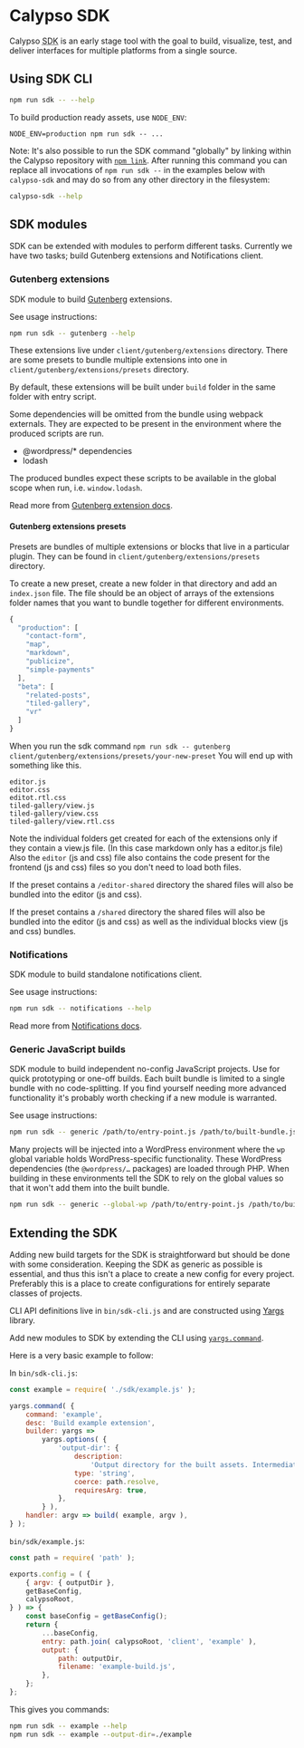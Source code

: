 <!-- @format -->

# Calypso SDK

Calypso <abbr title="software development kit">SDK</abbr> is an early stage tool with the goal to build, visualize, test, and deliver interfaces for multiple platforms from a single source.

## Using SDK CLI

```bash
npm run sdk -- --help
```

To build production ready assets, use `NODE_ENV`:

```
NODE_ENV=production npm run sdk -- ...
```

Note: It's also possible to run the SDK command "globally" by linking within the Calypso repository with [`npm link`](https://docs.npmjs.com/cli/link). After running this command you can replace all invocations of `npm run sdk --` in the examples below with `calypso-sdk` and may do so from any other directory in the filesystem:

```bash
calypso-sdk --help
```

## SDK modules

SDK can be extended with modules to perform different tasks. Currently we have two tasks; build Gutenberg extensions and Notifications client.

### Gutenberg extensions

SDK module to build [Gutenberg](https://wordpress.org/gutenberg/handbook/) extensions.

See usage instructions:

```bash
npm run sdk -- gutenberg --help
```

These extensions live under `client/gutenberg/extensions` directory. There are some presets to bundle multiple extensions into one in `client/gutenberg/extensions/presets` directory.

By default, these extensions will be built under `build` folder in the same folder with entry script.

Some dependencies will be omitted from the bundle using webpack externals. They are expected to be
present in the environment where the produced scripts are run.

- @wordpress/\* dependencies
- lodash

The produced bundles expect these scripts to be available in the global scope when run, i.e.
`window.lodash`.

Read more from [Gutenberg extension docs](../client/gutenberg/extensions/README.md).

#### Gutenberg extensions presets

Presets are bundles of multiple extensions or blocks that live in a particular plugin.
They can be found in `client/gutenberg/extensions/presets` directory.

To create a new preset, create a new folder in that directory and add an `index.json` file.
The file should be an object of arrays of the extensions folder names that you want to bundle together
for different environments.

```js
{
  "production": [
    "contact-form",
    "map",
    "markdown",
    "publicize",
    "simple-payments"
  ],
  "beta": [
    "related-posts",
    "tiled-gallery",
    "vr"
  ]
}
```

When you run the sdk command `npm run sdk -- gutenberg client/gutenberg/extensions/presets/your-new-preset`
You will end up with something like this.

```
editor.js
editor.css
editot.rtl.css
tiled-gallery/view.js
tiled-gallery/view.css
tiled-gallery/view.rtl.css
```

Note the individual folders get created for each of the extensions only if they contain
a view.js file. (In this case markdown only has a editor.js file) Also the `editor` (js and css) file
also contains the code present for the frontend (js and css) files so you don't need to load both files.

If the preset contains a `/editor-shared` directory the shared files will also be
bundled into the editor (js and css).

If the preset contains a `/shared` directory the shared files will also be bundled
into the editor (js and css) as well as the individual blocks view (js and css) bundles.

### Notifications

SDK module to build standalone notifications client.

See usage instructions:

```bash
npm run sdk -- notifications --help
```

Read more from [Notifications docs](../client/notifications/README.md).

### Generic JavaScript builds

SDK module to build independent no-config JavaScript projects.
Use for quick prototyping or one-off builds.
Each built bundle is limited to a single bundle with no code-splitting.
If you find yourself needing more advanced functionality it's probably worth checking if a new module is warranted.

See usage instructions:

```bash
npm run sdk -- generic /path/to/entry-point.js /path/to/built-bundle.js
```

Many projects will be injected into a WordPress environment where the `wp` global variable holds WordPress-specific functionality.
These WordPress dependencies (the `@wordpress/…` packages) are loaded through PHP.
When building in these environments tell the SDK to rely on the global values so that it won't add them into the built bundle.

```bash
npm run sdk -- generic --global-wp /path/to/entry-point.js /path/to/built-bundle.js
```

## Extending the SDK

Adding new build targets for the SDK is straightforward but should be done with some consideration. Keeping the SDK as generic as possible is essential, and thus this isn't a place to create a new config for every project. Preferably this is a place to create configurations for entirely separate classes of projects.

CLI API definitions live in `bin/sdk-cli.js` and are constructed using [Yargs](http://yargs.js.org/) library.

Add new modules to SDK by extending the CLI using [`yargs.command`](http://yargs.js.org/docs/#api-commandcmd-desc-builder-handler).

Here is a very basic example to follow:

In `bin/sdk-cli.js`:

```js
const example = require( './sdk/example.js' );

yargs.command( {
	command: 'example',
	desc: 'Build example extension',
	builder: yargs =>
		yargs.options( {
			'output-dir': {
				description:
					'Output directory for the built assets. Intermediate directories are created as required.',
				type: 'string',
				coerce: path.resolve,
				requiresArg: true,
			},
		} ),
	handler: argv => build( example, argv ),
} );
```

`bin/sdk/example.js`:

```js
const path = require( 'path' );

exports.config = ( {
	{ argv: { outputDir },
	getBaseConfig,
	calypsoRoot,
} ) => {
	const baseConfig = getBaseConfig();
	return {
		...baseConfig,
		entry: path.join( calypsoRoot, 'client', 'example' ),
		output: {
			path: outputDir,
			filename: 'example-build.js',
		},
	};
};
```

This gives you commands:

```bash
npm run sdk -- example --help
npm run sdk -- example --output-dir=./example
```
